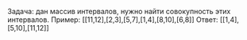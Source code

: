 Задача: дан массив интервалов, нужно найти совокупность этих интервалов.
Пример:
[[11,12],[2,3],[5,7],[1,4],[8,10],[6,8]]
Ответ: [[1,4],[5,10],[11,12]]
